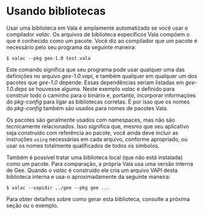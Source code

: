 # Usando bibliotecas

Usar uma biblioteca em Vala é amplamente automatizado se você usar o compilador *valac*. Os arquivos de biblioteca específicos Vala compõem o que é conhecido como um pacote. Você diz ao compilador que um pacote é necessário pelo seu programa da seguinte maneira:

`$ valac --pkg gee-1.0 test.vala`

Este comando significa que seu programa pode usar qualquer uma das definições no arquivo *gee-1.0.vapi*, e também qualquer em qualquer um dos pacotes que *gee-1.0* depende. Essas dependências seriam listadas em *gee-1.0.deps* se houvesse alguma. Neste exemplo *valac* é definido para construir todo o caminho para o binário e, portanto, incorporar informações do *pkg-config* para ligar as bibliotecas corretas. É por isso que os nomes do *pkg-config* também são usados ​​para nomes de pacotes Vala.

Os pacotes são geralmente usados ​​com namespaces, mas não são tecnicamente relacionados. Isso significa que, mesmo que seu aplicativo seja construído com referência ao pacote, você ainda deve incluir as instruções `using` necessárias em cada arquivo, conforme apropriado, ou usar os nomes totalmente qualificados de todos os símbolos.

Também é possível tratar uma biblioteca local (que não está instalada) como um pacote. Para comparação, a própria Vala usa uma versão interna de Gee. Quando o *valac* é construído ele cria um arquivo VAPI desta biblioteca interna e usa-o aproximadamente da seguinte maneira:

`$ valac --vapidir ../gee --pkg gee ...`

Para obter detalhes sobre como gerar esta biblioteca, consulte a próxima seção ou o exemplo.
